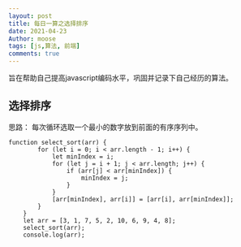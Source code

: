 ```yaml
---
layout: post
title: 每日一算之选择排序
date: 2021-04-23
Author: moose
tags: [js,算法, 前端]
comments: true
---
```


旨在帮助自己提高javascript编码水平，巩固并记录下自己经历的算法。

<!-- more -->
## 选择排序
思路： 每次循环选取一个最小的数字放到前面的有序序列中。

```
function select_sort(arr) {
		for (let i = 0; i < arr.length - 1; i++) {
			let minIndex = i;
			for (let j = i + 1; j < arr.length; j++) {
				if (arr[j] < arr[minIndex]) {
					minIndex = j;
				}
			}
			[arr[minIndex], arr[i]] = [arr[i], arr[minIndex]];
		}
	}
	let arr = [3, 1, 7, 5, 2, 10, 6, 9, 4, 8];
	select_sort(arr);
	console.log(arr);
```